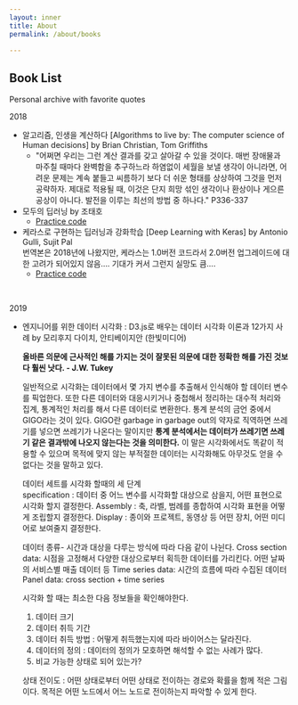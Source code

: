 ```yaml
---
layout: inner
title: About
permalink: /about/books

---
```


## Book List

Personal archive with favorite quotes

2018

- 알고리즘, 인생을 계산하다 [Algorithms to live by: The computer science of Human decisions] by Brian Christian, Tom Griffiths
  - "어쩌면 우리는 그런 계산 결과를 갖고 살아갈 수 있을 것이다. 매번 장애물과 마주칠 때마다 완벽함을 추구하느라 하염없이 세월을 보낼 생각이 아니라면, 어려운 문제는 계속 붙들고 씨름하기 보다 더 쉬운 형태를 상상하여 그것을 먼저 공략하자. 제대로 적용될 때, 이것은 단지 희망 섞인 생각이나 환상이나 게으른 공상이 아니다. 발전을 이루는 최선의 방법 중 하나다." P336-337
- 모두의 딥러닝 by 조태호
  - [Practice code](https://github.com/joyce04/data_science/tree/master/deep_learning)
- 케라스로 구현하는 딥러닝과 강화학습 [Deep Learning with Keras] by Antonio Gulli, Sujit Pal <br> 번역본은 2018년에 나왔지만, 케라스는 1.0버전 코드라서 2.0버전 업그레이드에 대한 고려가 되어있지 않음…. 기대가 커서 그런지 실망도 큼....
  - [Practice code](https://github.com/joyce04/data_science/tree/master/deep_learning_with_keras)

<br/>

2019

- 엔지니어를 위한 데이터 시각화 : D3.js로 배우는 데이터 시각화 이론과 12가지 사례 by 모리후지 다이치, 안티베이지안 (한빛미디어)

  **올바른 의문에 근사적인 해를 가지는 것이 잘못된 의문에 대한 정확한 해를 가진 것보다 훨씬 낫다. - J.W. Tukey**



  일반적으로 시각화는 데이터에서 몇 가지 변수를 추출해서 인식해야 할 데이터 변수를 픽업한다. 또한 다른 데이터와 대응시키거나 중첩해서 정리하는 대수적 처리와 집계, 통계적인 처리를 해서 다른 데이터로 변환한다.
  통계 분석의 금언 중에서 GIGO라는 것이 있다. GIGO란 garbage in garbage out의 약자로 직역하면 쓰레기를 넣으면 쓰레기가 나온다는 말이지만 **통계 분석에서는 데이터가 쓰레기면 쓰레기 같은 결과밖에 나오지 않는다는 것을 의미한다.** 이 말은 시각화에서도 똑같이 적용할 수 있으며 목적에 맞지 않는 부적절한 데이터는 시각화해도 아무것도 얻을 수 없다는 것을 말하고 있다. <br>

  데이터 세트를 시각화 할때의 세 단계 <br>specification : 데이터 중 어느 변수를 시각화할 대상으로 삼을지, 어떤 표현으로 시각화 할지 결정한다.
  Assembly : 축, 라벨, 범례를 종합하여 시각화 표현을 어떻게 조립할지 결정한다.
  Display : 종이와 프로젝트, 동영상 등 어떤 장치, 어떤 미디어로 보여줄지 결정한다.<br>

  데이터 종류- 시간과 대상을 다루는 방식에 따라 다음 같이 나뉜다.
  Cross section data: 시점을 고정해서 다양한 대상으로부터 획득한 데이터를 가리킨다. 어떤 날짜의 서비스별 매출 데이터 등
  Time series data: 시간의 흐름에 따라 수집된 데이터
  Panel data: cross section + time series <br>



  시각화 할 때는 최소한 다음 정보들을 확인해야한다.

  1. 데이터 크기
  2. 데이터 취득 기간
  3. 데이터 취득 방법 : 어떻게 취득했는지에 따라 바이어스는 달라진다.
  4. 데이터의 정의 : 데이터의 정의가 모호하면 해석할 수 없는 사례가 많다.
  5. 비교 가능한 상태로 되어 있는가?

  상태 전이도 : 어떤 상태로부터 어떤 상태로 전이하는 경로와 확률을 함께 적은 그림이다. 목적은 어떤 노드에서 어느 노드로 전이하는지 파악할 수 있게 한다.<br>



